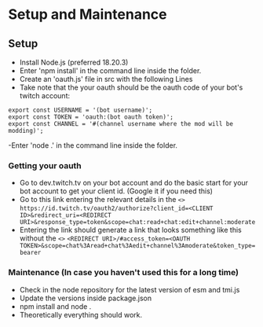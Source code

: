 # Setup and Maintenance

## Setup
  - Install Node.js (preferred 18.20.3)
  - Enter 'npm install' in the command line inside the folder.
  - Create an 'oauth.js' file in src with the following Lines
  - Take note that the your oauth should be the oauth code of your bot's twitch account:
```
export const USERNAME = '(bot username)';
export const TOKEN = 'oauth:(bot oauth token)';
export const CHANNEL = '#(channel username where the mod will be modding)';
```
  -Enter 'node .' in the command line inside the folder.

### Getting your oauth
  - Go to dev.twitch.tv on your bot account and do the basic start for your bot account to get your client id. (Google it if you need this)
  - Go to this link entering the relevant details in the `<>` `https://id.twitch.tv/oauth2/authorize?client_id=<CLIENT ID>&redirect_uri=<REDIRECT URI>&response_type=token&scope=chat:read+chat:edit+channel:moderate`
  - Entering the link should generate a link that looks something like this without the `<>` `<REDIRECT URI>/#access_token=<OAUTH TOKEN>&scope=chat%3Aread+chat%3Aedit+channel%3Amoderate&token_type=bearer`

### Maintenance (In case you haven't used this for a long time)
  - Check in the node repository for the latest version of esm and tmi.js
  - Update the versions inside package.json
  - npm install and node .
  - Theoretically everything should work. 